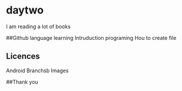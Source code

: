 # daytwo
I am reading a lot of books 

##Github language learning 
Intruduction 
programing 
Hou to create file 
## Licences 
Android 
Branchsb 
Images 

##Thank you 
